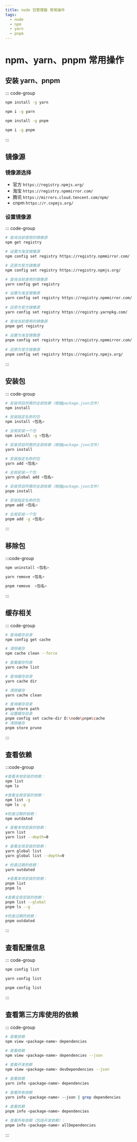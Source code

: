 ```yaml
---
title: node 包管理器 常用操作
tags:
  - node
  - npm
  - yarn
  - pnpm
---
```


# npm、yarn、pnpm 常用操作

## 安装 yarn、pnpm

::: code-group

```sh [yarn]
npm install -g yarn

npm i -g yarn
```

```sh [pnpm]
npm install -g pnpm

npm i -g pnpm
```

:::

## 镜像源

### 镜像源选择

- 官方 `https://registry.npmjs.org/`
- 淘宝 `https://registry.npmmirror.com/`
- 腾讯 `https://mirrors.cloud.tencent.com/npm/`
- cnpm `https://r.cnpmjs.org/`

### 设置镜像源

::: code-group

```sh [npm]
# 查询当前使用的镜像源
npm get registry

# 设置为淘宝镜像源
npm config set registry https://registry.npmmirror.com/

# 还原为官方镜像源
npm config set registry https://registry.npmjs.org/
```

```sh [yarn]
# 查询当前使用的镜像源
yarn config get registry

# 设置为淘宝镜像源
yarn config set registry https://registry.npmmirror.com/
 
# 还原为官方镜像源
yarn config set registry https://registry.yarnpkg.com/

```

```sh [pnpm]
# 查询当前使用的镜像源
pnpm get registry
 
# 设置为淘宝镜像源
pnpm config set registry https://registry.npmmirror.com/
 
# 还原为官方镜像源
pnpm config set registry https://registry.npmjs.org/
```

:::

## 安装包

::: code-group

```sh [npm]
# 安装项目所需的全部依赖（根据package.json文件）
npm install

# 安装指定名称的包
npm install <包名>

# 全局安装一个包
npm install -g <包名>

```

```sh [yarn]
# 安装项目所需的全部依赖（根据package.json文件）
yarn install

# 安装指定名称的包
yarn add <包名>

# 全局安装一个包
yarn global add <包名>
```

```sh [pnpm]
# 安装项目所需的全部依赖（根据package.json文件）
pnpm install

# 安装指定名称的包
pnpm add <包名>

# 全局安装一个包
pnpm add -g <包名>
```

:::

## 移除包

:::code-group

```sh [npm]
npm uninstall <包名>
```

```sh [yarn]
yarn remove <包名>
```

```sh [pnpm]
pnpm remove  <包名>
```

:::

## 缓存相关

::: code-group

```sh [npm]
# 查询缓存目录
npm config get cache

# 清除缓存
npm cache clean --force
```

```sh [yarn]
# 查看缓存列表
yarn cache list

# 查询缓存目录
yarn cache dir

# 清除缓存
yarn cache clean
```

```sh [pnpm]
# 查询缓存目录
pnpm store path
# 设置缓存目录
pnpm config set cache-dir D:\node\pnpm\cache
# 清除缓存
pnpm store prune
```

:::

## 查看依赖

:::code-group

```sh [npm]
#查看本地安装的依赖：
npm list
npm ls

#查看全局安装的依赖：
npm list -g
npm ls -g

#检查过期的依赖：
npm outdated
```

```sh [yarn]
# 查看本地安装的依赖：
yarn list
yarn list --depth=0

# 查看全局安装的依赖：
yarn global list
yarn global list --depth=0

# 检查过期的依赖：
yarn outdated
```

```sh [pnpm]
 #查看本地安装的依赖：
pnpm list
pnpm ls

#查看全局安装的依赖：
pnpm list --global
pnpm ls --g

#检查过期的依赖：
pnpm outdated
```

:::

## 查看配置信息

::: code-group

```sh [npm]
npm config list
```

```sh [yarn]
yarn config list
```

```sh [pnpm]
pnpm config list
```

:::

## 查看第三方库使用的依赖
::: code-group
```bash [npm]
# 查看依赖
npm view <package-name> dependencies
 
# 查看依赖
npm view <package-name> dependencies --json

# 查看开发依赖
npm view <package-name> devDependencies --json
```

```bash [yarn]
# 查看依赖
yarn info <package-name> dependencies
 
# 查看所有依赖
yarn info <package-name> --json | grep dependencies
```
```bash [pnpm]
# 查看依赖
pnpm info <package-name> dependencies

# 查看所有依赖（包括开发依赖）:
pnpm info <package-name> allDependencies
```
:::